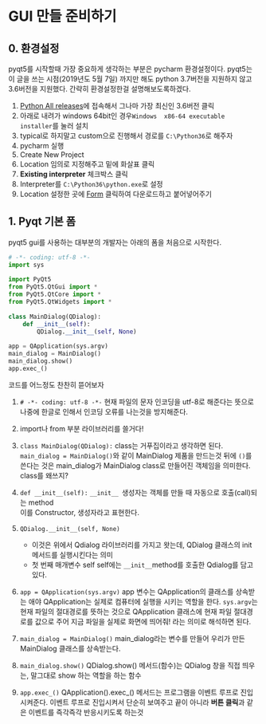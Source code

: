 # GUI 만들 준비하기

## 0. 환경설정
pyqt5를 시작할때 가장 중요하게 생각하는 부분은 pycharm 환경설정이다.
pyqt5는 이 글을 쓰는 시점(2019년도 5월 7일) 까지만 해도 
python 3.7버전을 지원하지 않고 3.6버전을 지원했다.
간략히 환경설정한걸 설명해보도록하겠다.
1. [Python All releases](https://www.python.org/downloads/)에 접속해서
그나마 가장 최신인 3.6버전 클릭
2. 아래로 내려가 windows 64bit인 경우`Windows  x86-64 executable installer`를 눌러 설치
3. typical로 하지말고 custom으로 진행해서 경로를 `C:\Python36`로 해주자
4. pycharm 실행
5. Create New Project
6. Location 임의로 지정해주고 밑에 화살표 클릭
7. **Existing interpreter** 체크박스 클릭
8. Interpreter를 `C:\Python36\python.exe`로 설정
9. Location 설정한 곳에 [Form](http://umnoni.tistory.com/attachment/cfile7.uf@99F5F4375C3DE48E1AD8A5.zip) 클릭하여 다운로드하고 붙어넣어주기

## 1. Pyqt 기본 폼
pyqt5 gui를 사용하는 대부분의 개발자는 아래의 폼을 처음으로 시작한다.

``` python
# -*- coding: utf-8 -*- 
import sys
 
import PyQt5
from PyQt5.QtGui import *
from PyQt5.QtCore import *
from PyQt5.QtWidgets import *
 
class MainDialog(QDialog):
    def __init__(self):
        QDialog.__init__(self, None)
 
app = QApplication(sys.argv)
main_dialog = MainDialog()
main_dialog.show()
app.exec_()
```
코드를 어느정도 찬찬히 뜯어보자
1. `# -*- coding: utf-8 -*-`
현재 파일의 문자 인코딩을 utf-8로 해준다는 뜻으로 나중에 한글로 인해서 인코딩 오류를 나는것을 방지해준다.
2. import나 from 부분
라이브러리를 쓸거다!
3. `class MainDialog(QDialog):`
class는 거푸집이라고 생각하면 된다.
`main_dialog = MainDialog()`와 같이 MainDialog 제품을 만드는것
뒤에 `()`를 쓴다는 것은 main_dialog가 MainDialog class로 만들어진 객체임을 의미한다.
class를 왜쓰지?
4. `def __init__(self):`
`__init__ `생성자는 객체를 만들 때 자동으로 호출(call)되는 method  
이를  Constructor, 생성자라고 표현한다.
5. `QDialog.__init__(self, None)`
	- 이것은 위에서 Qdialog 라이브러리를 가지고 왓는데, QDialog 클래스의 init 메서드를 실행시킨다는 의미
	- 첫 번째 매개변수 self
self에는 `__init__`method를 호출한 Qdialog를 담고있다.

6. `app = QApplication(sys.argv)`
app 변수는 QApplication의 클래스를 상속받는 애야
QApplication는 실제로 컴퓨터에 실행을 시키는 역할을 한다.
`sys.argv`는 현재 파일의 절대경로를 뜻하는 것으로 
QApplication 클래스에 현재 파일 절대경로를 값으로 주어 지금 파일을 실제로 화면에 띄어줘! 라는 의미로 해석하면 된다.
7. `main_dialog = MainDialog()`
main_dialog라는 변수를 만들어 우리가 만든 MainDialog 클래스를 상속받는다.
8. `main_dialog.show()`
QDialog.show() 메서드(함수)는 QDialog 창을 직접 띄우는, 말그대로 show 하는 역할을 하는 함수
9. `app.exec_()`
QApplication().exec_() 메서드는 프로그램을 이벤트 루프로 진입시켜준다.
이벤트 루프로 진입시켜서 단순히 보여주고 끝이 아니라 **버튼 클릭**과 같은 이벤트를 즉각즉각 반응시키도록 하는것 
<!--stackedit_data:
eyJoaXN0b3J5IjpbLTk5NjE2MDI4NV19
-->